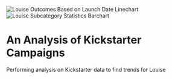 ![Louise Outcomes Based on Launch Date Linechart](https://user-images.githubusercontent.com/86431959/123530419-f314e180-d6c7-11eb-975a-00ee40d232d6.png)
![Louise Subcategory Statistics Barchart](https://user-images.githubusercontent.com/86431959/123530422-fad48600-d6c7-11eb-9061-f7059dd5b4c2.png)
# An Analysis of Kickstarter Campaigns
Performing analysis on Kickstarter data to find trends for Louise
